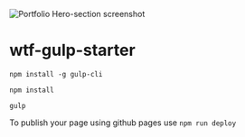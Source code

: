 
![Portfolio Hero-section screenshot](https://Kwiatkowski1981.github.io/assets/img/portfolio-screen.png)


# wtf-gulp-starter

`npm install -g gulp-cli`

`npm install`

`gulp`

To publish your page using github pages use `npm run deploy`
